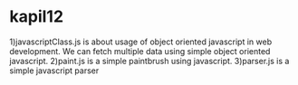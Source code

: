 # kapil12

1)javascriptClass.js is about usage of  object oriented javascript in  web development. We can fetch  multiple data using simple object oriented javascript.
2)paint.js is a  simple paintbrush using javascript.
3)parser.js is a simple javascript parser
